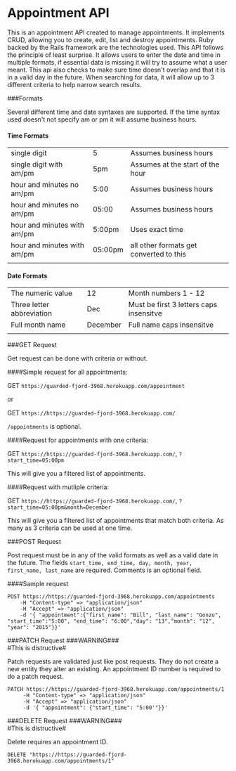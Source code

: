 # Appointment API

This is an appointment API created to manage appointments. It implements CRUD, allowing you to create, edit, list and destroy appointments. Ruby backed by the Rails framework are the technologies used. This API follows the principle of least surprise. It allows users to enter the date and time in multiple formats, if essential data is missing it will try to assume what a user meant. This api also checks to make sure time doesn't overlap and that it is in a valid day in the future. When searching for data, it will allow up to 3 different criteria to help narrow search results.

###Formats

Several different time and date syntaxes are supported. If the time syntax used doesn't not specify am or pm it will assume business hours.

#### Time Formats
|                             |         |                                         |
|-----------------------------|---------|-----------------------------------------|
| single digit                |    5    | Assumes business hours                  |
| single digit with am/pm     |   5pm   | Assumes at the start of the hour        |
| hour and minutes no am/pm   |   5:00  | Assumes business hours                  |
| hour and minutes no am/pm   |  05:00  | Assumes business hours                  |
| hour and minutes with am/pm |  5:00pm | Uses exact time                         |
| hour and minutes with am/pm | 05:00pm | all other formats get converted to this |
|                             |         |                                         |

#### Date Formats

|                           |          |                                         |
|---------------------------|----------|-----------------------------------------|
| The numeric value         |    12    | Month numbers 1 - 12                    |
| Three letter abbreviation |    Dec   | Must be first 3 letters caps insensitve |
| Full month name           | December | Full name caps insensitve               |
|                           |          |                                         |

###GET Request

Get request can be done with criteria or without.

####Simple request for all appointments:

GET `https://guarded-fjord-3968.herokuapp.com/appointment`

or 

GET `https://https://guarded-fjord-3968.herokuapp.com/`

`/appointments` is optional.

####Request for appointments with one criteria:

GET `https://https://guarded-fjord-3968.herokuapp.com/`, `?start_time=05:00pm`

This will give you a filtered list of appointments.

####Request with mutliple criteria:

GET `https://https://guarded-fjord-3968.herokuapp.com/`, `?start_time=05:00pm&month=December`

This will give you a filtered list of appointments that match both criteria.
As many as 3 criteria can be used at one time.

###POST Request

Post request must be in any of the valid formats as well as a valid date in the future. The fields ```start_time, end_time, day, month, year, first_name, last_name``` are required. Comments is an optional field.

####Sample request
	
```
POST https://https://guarded-fjord-3968.herokuapp.com/appointments
    -H "Content-type" => "application/json"
    -H "Accept" => "application/json"
    -d '{ "appointment":{"first_name": "Bill", "last_name": "Gonzo", "start_time":"5:00", "end_time": "6:00","day": "13","month": "12", "year": "2015"}}'
```
     
###PATCH Request
 \#\#\#WARNING\#\#\#  
\#This is distructive\#
  
  Patch requests are validated just like post requests. They do not create a new entity they alter an existing. An appointment ID number is required to do a patch request.

```
PATCH https://https://guarded-fjord-3968.herokuapp.com/appointments/1
	 -H "Content-type" => "application/json"
     -H "Accept" => "application/json"
     -d '{ "appointment": {"start_time": "5:00'"}}'
```

###DELETE Request
 \#\#\#WARNING\#\#\#  
\#This is distructive\#

  Delete requires an appointment ID.

```
DELETE "https://https://guarded-fjord-3968.herokuapp.com/appointments/1"
```
